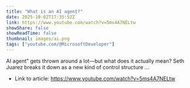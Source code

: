```yaml
---
title: "What is an AI agent?"
date: 2025-10-02T17:35:52Z
link: https://www.youtube.com/watch?v=5ms4A7NELtw
showShare: false
showReadTime: false
thumbnail: images/ai.png
tags: ["youtube.com/@MicrosoftDeveloper"]
---
```

AI agent” gets thrown around a lot—but what does it actually mean? Seth Juarez breaks it down as a new kind of control structure ...

- Link to article: https://www.youtube.com/watch?v=5ms4A7NELtw